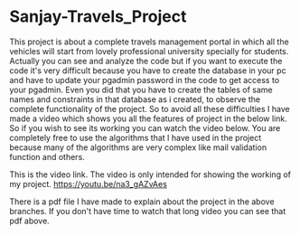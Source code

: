 # Sanjay-Travels_Project
This project is about a complete travels management portal in which all the vehicles will start from lovely professional university specially for students.
Actually you can see and analyze the code but if you want to execute the code it's very difficult because you have to create the database in your pc and have to update your pgadmin password in the code to get access to your pgadmin. Even you did that you have to create the tables of same names and constraints in that database as i created, to observe the complete functionality of the project. So to avoid all these difficulties I have made a video which shows you all the features of project in the below link. So if you wish to see its working you can watch the video below. You are completely free to use the algorithms that I have used in the project because many of the algorithms are very complex like mail validation function and others.


This is the video link. The video is only intended for showing the working of my project.
https://youtu.be/na3_gAZvAes


There is a pdf file I have made to explain about the project in the above branches. If you don't have time to watch that long video you can see that pdf above.
